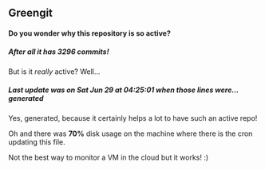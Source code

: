 ## Greengit

#### Do you wonder why this repository is so active?

##### After all it has 3296 commits!

But is it *really* active? Well...

##### Last update was on Sat Jun 29 at 04:25:01 when those lines were... generated

Yes, generated, because it certainly helps a lot to have such an active repo!

Oh and there was **70%** disk usage on the machine
where there is the cron updating this file.

Not the best way to monitor a VM in the cloud but it works! :)
